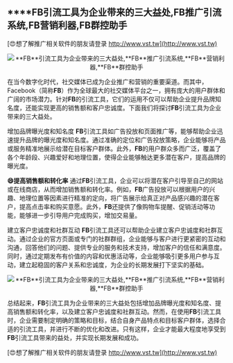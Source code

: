## ****FB**引流工具为企业带来的三大益处,**FB**推广引流系统,**FB**营销利器,**FB**群控助手**

[😍想了解推广相关软件的朋友请登录 http://www.vst.tw](http://www.vst.tw)

 <center><img src="https://vst.tw/MP4/tuiguang/png/1.png" alt="**FB**引流工具为企业带来的三大益处,**FB**推广引流系统,**FB**营销利器,**FB**群控助手"></center>

在当今数字化时代，社交媒体已成为企业推广和营销的重要渠道。而其中，Facebook（简称**FB**）作为全球最大的社交媒体平台之一，拥有庞大的用户群体和广阔的市场潜力。针对**FB**的引流工具，它们的运用不仅可以帮助企业提升品牌知名度，还能实现更高的销售额和客户忠诚度。下面我们将探讨**FB**引流工具为企业带来的三大益处。

增加品牌曝光度和知名度
**FB**引流工具如广告投放和页面推广等，能够帮助企业迅速提升品牌的曝光度和知名度。通过准确的定位和广告投放策略，企业能够将产品或服务精准地展示给潜在目标客户群体。此外，**FB**的用户群众多而广泛，覆盖了各个年龄段、兴趣爱好和地理位置，使得企业能够触达更多潜在客户，提高品牌的曝光度。

**😄提高销售额和转化率**
通过**FB**引流工具，企业可以将潜在客户引导至自己的网站或在线商店，从而增加销售额和转化率。例如，**FB**广告投放可以根据用户的兴趣、地理位置等因素进行精准的定向，将广告展示给真正对产品感兴趣的潜在客户，提高点击率和购买意愿。此外，**FB**还提供了像购物车提醒、促销活动等功能，能够进一步引导用户完成购买，增加交易量。

建立客户忠诚度和社群互动
**FB**引流工具还可以帮助企业建立客户忠诚度和社群互动。通过企业的官方页面或专门的社群群组，企业能够与客户进行更紧密的互动和沟通，回答他们的问题、提供专业的服务和技术支持，增加客户的信任和满意度。同时，通过定期发布有价值的内容和优惠活动等，企业能够吸引更多用户参与互动，建立起稳固的客户关系和忠诚度，为企业的长期发展打下坚实的基础。

 <center><img src="https://vst.tw/MP4/tuiguang/png/1.png" alt="**FB**引流工具为企业带来的三大益处,**FB**推广引流系统,**FB**营销利器,**FB**群控助手"></center>

总结起来，**FB**引流工具为企业带来的三大益处包括增加品牌曝光度和知名度、提高销售额和转化率，以及建立客户忠诚度和社群互动。然而，在使用**FB**引流工具时，企业需要制定明确的策略和目标，结合自身产品特点和目标客户群体，选择合适的引流工具，并进行不断的优化和改进。只有这样，企业才能最大程度地享受到**FB**引流工具带来的益处，并实现长期发展和成功。

[😍想了解推广相关软件的朋友请登录 http://www.vst.tw](http://www.vst.tw)




